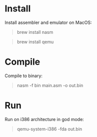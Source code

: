 Install
=======
Install assembler and emulator on MacOS:

> brew install nasm

> brew install qemu

Compile
=======
Compile to binary:

> nasm -f bin main.asm -o out.bin

Run
===
Run on i386 architecture in god mode:

> qemu-system-i386 -fda out.bin
